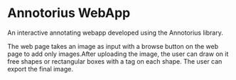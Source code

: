 # Annotorius WebApp

An interactive annotating webapp developed using the Annotorius library.

The web page takes an image as input with a browse button on the web page to add only images.After uploading the image, the user can draw on it free shapes or rectangular boxes with a tag on each shape. The user can export the final image.
